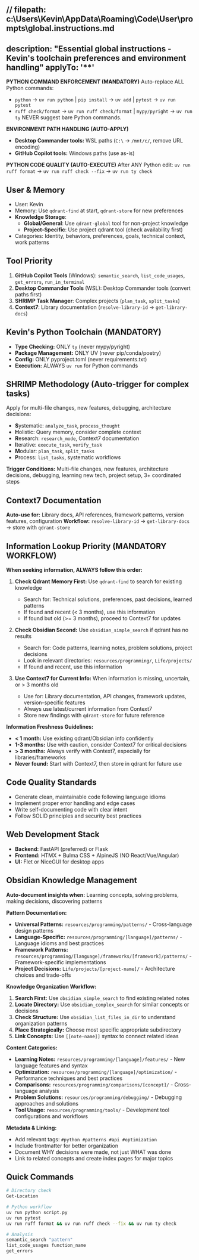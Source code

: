 // filepath: c:\Users\Kevin\AppData\Roaming\Code\User\prompts\global.instructions.md
---
description: "Essential global instructions - Kevin's toolchain preferences and environment handling"
applyTo: '**'
---

**PYTHON COMMAND ENFORCEMENT (MANDATORY)**
Auto-replace ALL Python commands:
- `python` → `uv run python` | `pip install` → `uv add` | `pytest` → `uv run pytest`
- `ruff check/format` → `uv run ruff check/format` | `mypy/pyright` → `uv run ty`
NEVER suggest bare Python commands.

**ENVIRONMENT PATH HANDLING (AUTO-APPLY)**
- **Desktop Commander tools:** WSL paths (`C:\` → `/mnt/c/`, remove URL encoding)
- **GitHub Copilot tools:** Windows paths (use as-is)

**PYTHON CODE QUALITY (AUTO-EXECUTE)**
After ANY Python edit: `uv run ruff format` → `uv run ruff check --fix` → `uv run ty check`

## User & Memory
- User: Kevin
- Memory: Use `qdrant-find` at start, `qdrant-store` for new preferences
- **Knowledge Storage**:
  - **Global/General**: Use `qdrant-global` tool for non-project knowledge
  - **Project-Specific**: Use project qdrant tool (check availability first)
- Categories: Identity, behaviors, preferences, goals, technical context, work patterns

## Tool Priority
1. **GitHub Copilot Tools** (Windows): `semantic_search`, `list_code_usages`, `get_errors`, `run_in_terminal`
2. **Desktop Commander Tools** (WSL): Desktop Commander tools (convert paths first)
3. **SHRIMP Task Manager**: Complex projects (`plan_task`, `split_tasks`)
4. **Context7**: Library documentation (`resolve-library-id` → `get-library-docs`)

## Kevin's Python Toolchain (MANDATORY)
- **Type Checking:** ONLY `ty` (never mypy/pyright)
- **Package Management:** ONLY UV (never pip/conda/poetry)
- **Config:** ONLY pyproject.toml (never requirements.txt)
- **Execution:** ALWAYS `uv run` for Python commands

## SHRIMP Methodology (Auto-trigger for complex tasks)
Apply for multi-file changes, new features, debugging, architecture decisions:
- **S**ystematic: `analyze_task`, `process_thought`
- **H**olistic: Query memory, consider complete context
- **R**esearch: `research_mode`, Context7 documentation
- **I**terative: `execute_task`, `verify_task`
- **M**odular: `plan_task`, `split_tasks`
- **P**rocess: `list_tasks`, systematic workflows

**Trigger Conditions:** Multi-file changes, new features, architecture decisions, debugging, learning new tech, project setup, 3+ coordinated steps

## Context7 Documentation
**Auto-use for:** Library docs, API references, framework patterns, version features, configuration
**Workflow:** `resolve-library-id` → `get-library-docs` → store with `qdrant-store`

## Information Lookup Priority (MANDATORY WORKFLOW)
**When seeking information, ALWAYS follow this order:**

1. **Check Qdrant Memory First:** Use `qdrant-find` to search for existing knowledge
   - Search for: Technical solutions, preferences, past decisions, learned patterns
   - If found and recent (< 3 months), use this information
   - If found but old (>= 3 months), proceed to Context7 for updates

2. **Check Obsidian Second:** Use `obsidian_simple_search` if qdrant has no results
   - Search for: Code patterns, learning notes, problem solutions, project decisions
   - Look in relevant directories: `resources/programming/`, `Life/projects/`
   - If found and recent, use this information

3. **Use Context7 for Current Info:** When information is missing, uncertain, or > 3 months old
   - Use for: Library documentation, API changes, framework updates, version-specific features
   - Always use latest/current information from Context7
   - Store new findings with `qdrant-store` for future reference

**Information Freshness Guidelines:**
- **< 1 month:** Use existing qdrant/Obsidian info confidently
- **1-3 months:** Use with caution, consider Context7 for critical decisions
- **> 3 months:** Always verify with Context7, especially for libraries/frameworks
- **Never found:** Start with Context7, then store in qdrant for future use

## Code Quality Standards
- Generate clean, maintainable code following language idioms
- Implement proper error handling and edge cases
- Write self-documenting code with clear intent
- Follow SOLID principles and security best practices

## Web Development Stack
- **Backend:** FastAPI (preferred) or Flask
- **Frontend:** HTMX + Bulma CSS + AlpineJS (NO React/Vue/Angular)
- **UI:** Flet or NiceGUI for desktop apps

## Obsidian Knowledge Management
**Auto-document insights when:** Learning concepts, solving problems, making decisions, discovering patterns

**Pattern Documentation:**
- **Universal Patterns:** `resources/programming/patterns/` - Cross-language design patterns
- **Language-Specific:** `resources/programming/[language]/patterns/` - Language idioms and best practices
- **Framework Patterns:** `resources/programming/[language]/frameworks/[framework]/patterns/` - Framework-specific implementations
- **Project Decisions:** `Life/projects/[project-name]/` - Architecture choices and trade-offs

**Knowledge Organization Workflow:**
1. **Search First:** Use `obsidian_simple_search` to find existing related notes
2. **Locate Directory:** Use `obsidian_complex_search` for similar concepts or decisions
3. **Check Structure:** Use `obsidian_list_files_in_dir` to understand organization patterns
4. **Place Strategically:** Choose most specific appropriate subdirectory
5. **Link Concepts:** Use `[[note-name]]` syntax to connect related ideas

**Content Categories:**
- **Learning Notes:** `resources/programming/[language]/features/` - New language features and syntax
- **Optimization:** `resources/programming/[language]/optimization/` - Performance techniques and best practices
- **Comparisons:** `resources/programming/comparisons/[concept]/` - Cross-language analysis
- **Problem Solutions:** `resources/programming/debugging/` - Debugging approaches and solutions
- **Tool Usage:** `resources/programming/tools/` - Development tool configurations and workflows

**Metadata & Linking:**
- Add relevant tags: `#python #patterns #api #optimization`
- Include frontmatter for better organization
- Document WHY decisions were made, not just WHAT was done
- Link to related concepts and create index pages for major topics

## Quick Commands
```bash
# Directory check
Get-Location

# Python workflow
uv run python script.py
uv run pytest
uv run ruff format && uv run ruff check --fix && uv run ty check

# Analysis
semantic_search "pattern"
list_code_usages function_name
get_errors
```
